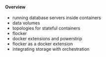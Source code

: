 #### Overview

 * running database servers inside containers
 * data volumes
 * topologies for stateful containers
 * flocker
 * docker extensions and powerstrip
 * flocker as a docker extension
 * integrating storage with orchestration